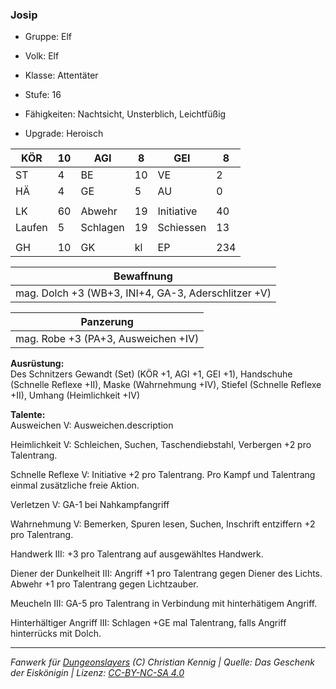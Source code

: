 ### Josip  
- Gruppe: Elf  
- Volk: Elf  
- Klasse: Attentäter  
- Stufe: 16  
- Fähigkeiten: Nachtsicht, Unsterblich, Leichtfüßig  

- Upgrade: Heroisch  

| KÖR | 10 | AGI | 8 | GEI | 8 |
| --- | --- | --- | --- | --- | --- |
| ST | 4 | BE | 10 | VE | 2 |
| HÄ | 4 | GE | 5 | AU | 0 |
|  |  |  |  |  |  |
| LK | 60 | Abwehr | 19 | Initiative | 40 |
| Laufen | 5 | Schlagen | 19 | Schiessen | 13 |
|  |  |  |  |  |  |
| GH | 10 | GK | kl | EP | 234 |


| Bewaffnung |
| --- |
| mag. Dolch +3 (WB+3, INI+4, GA-3, Aderschlitzer +V) |


| Panzerung |
| --- |
| mag. Robe +3 (PA+3, Ausweichen +IV) |


**Ausrüstung:**  
Des Schnitzers Gewandt (Set) (KÖR +1, AGI +1, GEI +1), Handschuhe (Schnelle Reflexe +II), Maske (Wahrnehmung +IV), Stiefel (Schnelle Reflexe +II), Umhang (Heimlichkeit +IV)

**Talente:**  
Ausweichen V: Ausweichen.description

Heimlichkeit V: Schleichen, Suchen, Taschendiebstahl, Verbergen +2 pro Talentrang.

Schnelle Reflexe V: Initiative +2 pro Talentrang. Pro Kampf und Talentrang einmal zusätzliche freie Aktion.

Verletzen V: GA-1 bei Nahkampfangriff

Wahrnehmung V: Bemerken, Spuren lesen, Suchen, Inschrift entziffern +2 pro Talentrang.

Handwerk III: +3 pro Talentrang auf ausgewähltes Handwerk.

Diener der Dunkelheit III: Angriff +1 pro Talentrang gegen Diener des Lichts. Abwehr +1 pro Talentrang gegen Lichtzauber.

Meucheln III: GA-5 pro Talentrang in Verbindung mit hinterhätigem Angriff.

Hinterhältiger Angriff III: Schlagen +GE mal Talentrang, falls Angriff hinterrücks mit Dolch.





___
*Fanwerk für [Dungeonslayers](https://www.dungeonslayers.net/) (C) Christian Kennig | Quelle: Das Geschenk der Eiskönigin | Lizenz: [CC-BY-NC-SA 4.0](https://creativecommons.org/licenses/by-nc-sa/4.0/deed.de)*